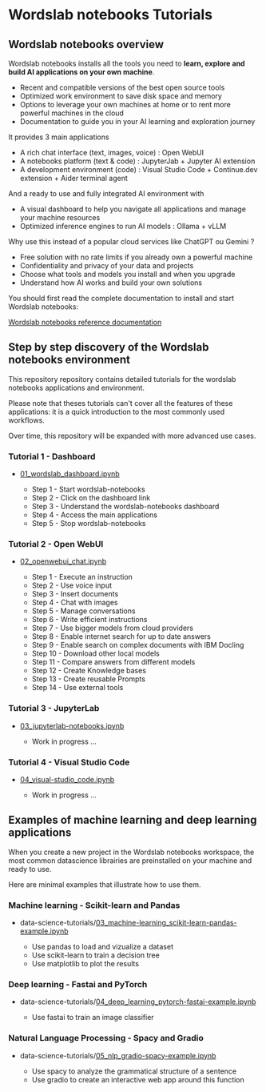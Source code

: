 # Wordslab notebooks Tutorials

## Wordslab notebooks overview

Wordslab notebooks installs all the tools you need to **learn, explore and build AI applications on your own machine**.

- Recent and compatible versions of the  best open source tools
- Optimized work environment to save disk space and memory
- Options to leverage your own machines at home or to rent more powerful machines in the cloud 
- Documentation to guide you in your AI learning and exploration journey
    
It provides 3 main applications

- A rich chat interface (text, images, voice) : Open WebUI
- A notebooks platform (text & code) : JupyterJab + Jupyter AI extension 
- A development environment (code) : Visual Studio Code + Continue.dev extension + Aider terminal agent

And a ready to use and fully integrated AI environment with

- A visual dashboard to help you navigate all applications and manage your machine resources
- Optimized inference engines to run AI models : Ollama + vLLM

Why use this instead of a popular cloud services like ChatGPT ou Gemini ?

- Free solution with no rate limits if you already own a powerful machine
- Confidentiality and privacy of your data and projects
- Choose what tools and models you install and when you upgrade
- Understand how AI works and build your own solutions 

You should first read the complete documentation to install and start Wordslab notebooks:

[Wordslab notebooks reference documentation](https://github.com/wordslab-org/wordslab-notebooks/tree/main?tab=readme-ov-file#wordslab-notebooks)

## Step by step discovery of the Wordslab notebooks environment

This repository repository contains detailed tutorials for the wordslab notebooks applications and environment.

Please note that theses tutorials can't cover all the features of these applications: it is a quick introduction to the most commonly used workflows.

Over time, this repository will be expanded with more advanced use cases.

### Tutorial 1 - Dashboard

- [01_wordslab_dashboard.ipynb](01_wordslab_dashboard.ipynb)

  - Step 1 - Start wordslab-notebooks
  - Step 2 - Click on the dashboard link
  - Step 3 - Understand the wordslab-notebooks dashboard
  - Step 4 - Access the main applications
  - Step 5 - Stop wordslab-notebooks


### Tutorial 2 - Open WebUI

- [02_openwebui_chat.ipynb](02_openwebui_chat.ipynb)

  - Step 1 - Execute an instruction
  - Step 2 - Use voice input
  - Step 3 - Insert documents
  - Step 4 - Chat with images
  - Step 5 - Manage conversations
  - Step 6 - Write efficient instructions
  - Step 7 - Use bigger models from cloud providers
  - Step 8 - Enable internet search for up to date answers
  - Step 9 - Enable search on complex documents with IBM Docling
  - Step 10 - Download other local models
  - Step 11 - Compare answers from different models
  - Step 12 - Create Knowledge bases
  - Step 13 - Create reusable Prompts
  - Step 14 - Use external tools

### Tutorial 3 - JupyterLab

- [03_jupyterlab-notebooks.ipynb](03_jupyterlab-notebooks.ipynb)

  - Work in  progress ...

### Tutorial 4 - Visual Studio Code

- [04_visual-studio_code.ipynb](04_visual-studio_code.ipynb])

  - Work in  progress ...
 

## Examples of machine learning and deep learning applications

When you create a new project in the Wordslab notebooks workspace, the most common datascience librairies are preinstalled on your machine and ready to use.

Here are minimal examples that illustrate how to use them.

### Machine learning - Scikit-learn and Pandas

- data-science-tutorials/[03_machine-learning_scikit-learn-pandas-example.ipynb](data-science-tutorials/03_machine-learning_scikit-learn-pandas-example.ipynb)

  - Use pandas to load and vizualize a dataset
  - Use scikit-learn to train a decision tree
  - Use matplotlib to plot the results

### Deep learning - Fastai and PyTorch

- data-science-tutorials/[04_deep_learning_pytorch-fastai-example.ipynb](data-science-tutorials/04_deep_learning_pytorch-fastai-example.ipynb)

  - Use fastai to train an image classifier

### Natural Language Processing - Spacy and Gradio

- data-science-tutorials/[05_nlp_gradio-spacy-example.ipynb](data-science-tutorials/05_nlp_gradio-spacy-example.ipynb)

  - Use spacy to analyze the grammatical structure of a sentence
  - Use gradio to create an interactive web app around this function

  
